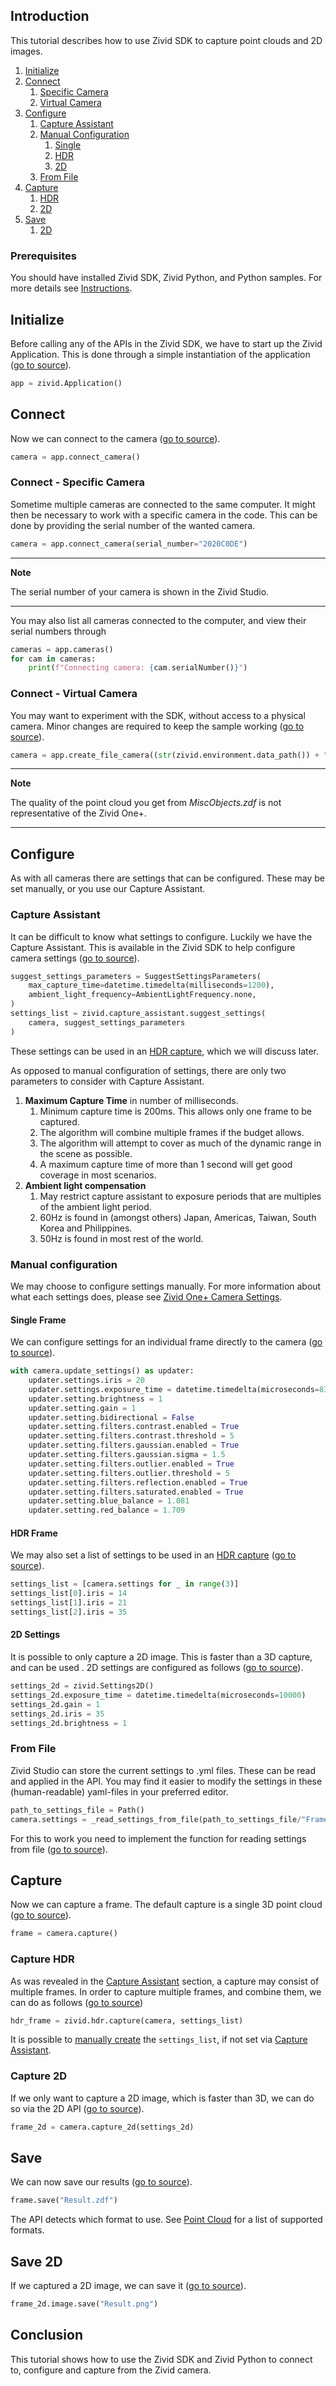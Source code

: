 ## Introduction

This tutorial describes how to use Zivid SDK to capture point clouds and 2D images.

1. [Initialize](#initialize)
2. [Connect](#connect)
   1. [Specific Camera](#connect---specific-camera)
   2. [Virtual Camera](#connect---virtual-camera)
3. [Configure](#configure)
   1. [Capture Assistant](#capture-assistant)
   2. [Manual Configuration](#manual-configuration)
      1. [Single](#single-frame)
      2. [HDR](#hdr-frame)
      3. [2D](#2d-settings)
   3. [From File](#from-file)
4. [Capture](#capture)
    1. [HDR](#capture-hdr)
    2. [2D](#capture-2d)
5. [Save](#save)
    1. [2D](#save-2d)

### Prerequisites

You should have installed Zivid SDK, Zivid Python, and Python samples. For more details see [Instructions][installation-instructions-url].

## Initialize

Before calling any of the APIs in the Zivid SDK, we have to start up the Zivid Application. This is done through a simple instantiation of the application ([go to source][start_app-url]).
```python
app = zivid.Application()
```

## Connect

Now we can connect to the camera ([go to source][connect-url]).
```python
camera = app.connect_camera()
```

### Connect - Specific Camera

Sometime multiple cameras are connected to the same computer. It might then be necessary to work with a specific camera in the code. This can be done by providing the serial number of the wanted camera.
```python
camera = app.connect_camera(serial_number="2020C0DE")
```

---
**Note** 

The serial number of your camera is shown in the Zivid Studio.

---

You may also list all cameras connected to the computer, and view their serial numbers through
```python
cameras = app.cameras()
for cam in cameras:
    print(f"Connecting camera: {cam.serialNumber()}")
```

### Connect - Virtual Camera

You may want to experiment with the SDK, without access to a physical camera. Minor changes are required to keep the sample working ([go to source][filecamera-url]).
```python
camera = app.create_file_camera((str(zivid.environment.data_path()) + "/MiscObjects.zdf")
```

---
**Note**

The quality of the point cloud you get from *MiscObjects.zdf* is not representative of the Zivid One+.

---

## Configure

As with all cameras there are settings that can be configured. These may be set manually, or you use our Capture Assistant.

### Capture Assistant

It can be difficult to know what settings to configure. Luckily we have the Capture Assistant. This is available in the Zivid SDK to help configure camera settings ([go to source][captureassistant-url]).
```python
suggest_settings_parameters = SuggestSettingsParameters(
    max_capture_time=datetime.timedelta(milliseconds=1200),
    ambient_light_frequency=AmbientLightFrequency.none,
)
settings_list = zivid.capture_assistant.suggest_settings(
    camera, suggest_settings_parameters
)
```

These settings can be used in an [HDR capture](#capture-hdr), which we will discuss later.

As opposed to manual configuration of settings, there are only two parameters to consider with Capture Assistant.

1. **Maximum Capture Time** in number of milliseconds.
    1. Minimum capture time is 200ms. This allows only one frame to be captured.
    2. The algorithm will combine multiple frames if the budget allows.
    3. The algorithm will attempt to cover as much of the dynamic range in the scene as possible.
    4. A maximum capture time of more than 1 second will get good coverage in most scenarios.
2. **Ambient light compensation**
    1. May restrict capture assistant to exposure periods that are multiples of the ambient light period.
    2. 60Hz is found in (amongst others) Japan, Americas, Taiwan, South Korea and Philippines.
    3. 50Hz is found in most rest of the world.

### Manual configuration

We may choose to configure settings manually. For more information about what each settings does, please see [Zivid One+ Camera Settings][kb-camera_settings-url].

#### Single Frame

We can configure settings for an individual frame directly to the camera ([go to source][settings-url]).
```python
with camera.update_settings() as updater:
    updater.settings.iris = 20
    updater.settings.exposure_time = datetime.timedelta(microseconds=8333)
    updater.setting.brightness = 1
    updater.setting.gain = 1
    updater.setting.bidirectional = False
    updater.setting.filters.contrast.enabled = True
    updater.setting.filters.contrast.threshold = 5
    updater.setting.filters.gaussian.enabled = True
    updater.setting.filters.gaussian.sigma = 1.5
    updater.setting.filters.outlier.enabled = True
    updater.setting.filters.outlier.threshold = 5
    updater.setting.filters.reflection.enabled = True
    updater.setting.filters.saturated.enabled = True
    updater.setting.blue_balance = 1.081
    updater.setting.red_balance = 1.709
```

#### HDR Frame

We may also set a list of settings to be used in an [HDR capture](#capture-hdr) ([go to source][settingsHDR-url]).
```python
settings_list = [camera.settings for _ in range(3)]
settings_list[0].iris = 14
settings_list[1].iris = 21
settings_list[2].iris = 35
```

#### 2D Settings

It is possible to only capture a 2D image. This is faster than a 3D capture, and can be used . 2D settings are configured as follows ([go to source][settings2d-url]).
```python
settings_2d = zivid.Settings2D()
settings_2d.exposure_time = datetime.timedelta(microseconds=10000)
settings_2d.gain = 1
settings_2d.iris = 35
settings_2d.brightness = 1
```

### From File

Zivid Studio can store the current settings to .yml files. These can be read and applied in the API. You may find it easier to modify the settings in these (human-readable) yaml-files in your preferred editor.
```python
path_to_settings_file = Path()
camera.settings = _read_settings_from_file(path_to_settings_file/"Frame01.yml")
```
For this to work you need to implement the function for reading settings from file ([go to source][readsettings-url]).

## Capture

Now we can capture a frame. The default capture is a single 3D point cloud ([go to source][capture-url]).
```python
frame = camera.capture()
```

### Capture HDR

As was revealed in the [Capture Assistant](#capture-assistant) section, a capture may consist of multiple frames. In order to capture multiple frames, and combine them, we can do as follows ([go to source][captureHDR-url])
```python
hdr_frame = zivid.hdr.capture(camera, settings_list)
```
It is possible to [manually create](#hdr-frame) the `settings_list`, if not set via [Capture Assistant](#capture-assistant).

### Capture 2D

If we only want to capture a 2D image, which is faster than 3D, we can do so via the 2D API ([go to source][capture2d-url]).
```python
frame_2d = camera.capture_2d(settings_2d)
```

## Save

We can now save our results ([go to source][save-url]).
```python
frame.save("Result.zdf")
```
The API detects which format to use. See [Point Cloud][kb-point_cloud-url] for a list of supported formats.

## Save 2D

If we captured a 2D image, we can save it ([go to source][save2d-url]).
```python
frame_2d.image.save("Result.png")
```

## Conclusion

This tutorial shows how to use the Zivid SDK and Zivid Python to connect to, configure and capture from the Zivid camera.

[//]: ### "Recommended further reading"

[installation-instructions-url]: ../../../README.md#instructions
[start_app-url]: capture.py#L7
[connect-url]: capture.py#L8
[captureassistant-url]: capture_assistant.py#L11-L18
[settings-url]: capture.py#L10-L13
[settingsHDR-url]: capture_hdr.py#L9-L12
[kb-camera_settings-url]: https://zivid.atlassian.net/wiki/spaces/ZividKB/pages/99713044/Zivid+One+Camera+Settings
[capture-url]: capture.py#L15
[capture2d-url]: capture_2d.py#L14
[settings2d-url]: capture_2d.py#L10-L12
[captureHDR-url]: capture_assistant.py#L20
[save-url]: capture.py#L16
[save2d-url]: capture_2d.py#L15-L16
[readsettings-url]: ../../applications/basic/capture_hdr_loop.py#L15-L34
[kb-point_cloud-url]: https://zivid.atlassian.net/wiki/spaces/ZividKB/pages/427396/Point+Cloud
[filecamera-url]: capture_from_file.py#L7
